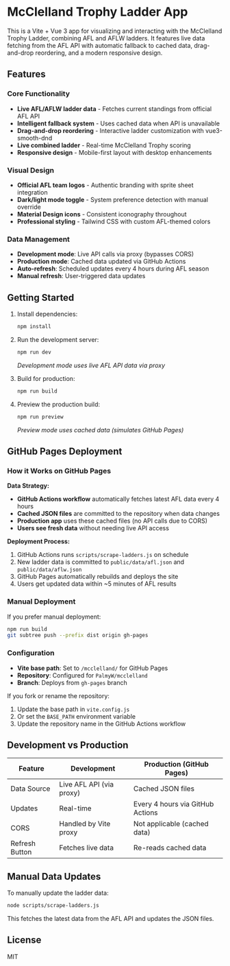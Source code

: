 # McClelland Trophy Ladder App

This is a Vite + Vue 3 app for visualizing and interacting with the McClelland Trophy Ladder, combining AFL and AFLW ladders. It features live data fetching from the AFL API with automatic fallback to cached data, drag-and-drop reordering, and a modern responsive design.

## Features

### Core Functionality
- **Live AFL/AFLW ladder data** - Fetches current standings from official AFL API
- **Intelligent fallback system** - Uses cached data when API is unavailable
- **Drag-and-drop reordering** - Interactive ladder customization with vue3-smooth-dnd
- **Live combined ladder** - Real-time McClelland Trophy scoring
- **Responsive design** - Mobile-first layout with desktop enhancements

### Visual Design
- **Official AFL team logos** - Authentic branding with sprite sheet integration
- **Dark/light mode toggle** - System preference detection with manual override
- **Material Design icons** - Consistent iconography throughout
- **Professional styling** - Tailwind CSS with custom AFL-themed colors

### Data Management
- **Development mode**: Live API calls via proxy (bypasses CORS)
- **Production mode**: Cached data updated via GitHub Actions
- **Auto-refresh**: Scheduled updates every 4 hours during AFL season
- **Manual refresh**: User-triggered data updates

## Getting Started

1. Install dependencies:
   ```sh
   npm install
   ```

2. Run the development server:
   ```sh
   npm run dev
   ```
   *Development mode uses live AFL API data via proxy*

3. Build for production:
   ```sh
   npm run build
   ```

4. Preview the production build:
   ```sh
   npm run preview
   ```
   *Preview mode uses cached data (simulates GitHub Pages)*

## GitHub Pages Deployment

### How it Works on GitHub Pages

**Data Strategy:**
- **GitHub Actions workflow** automatically fetches latest AFL data every 4 hours
- **Cached JSON files** are committed to the repository when data changes
- **Production app** uses these cached files (no API calls due to CORS)
- **Users see fresh data** without needing live API access

**Deployment Process:**
1. GitHub Actions runs `scripts/scrape-ladders.js` on schedule
2. New ladder data is committed to `public/data/afl.json` and `public/data/aflw.json`
3. GitHub Pages automatically rebuilds and deploys the site
4. Users get updated data within ~5 minutes of AFL results

### Manual Deployment

If you prefer manual deployment:

```sh
npm run build
git subtree push --prefix dist origin gh-pages
```

### Configuration

- **Vite base path**: Set to `/mcclelland/` for GitHub Pages
- **Repository**: Configured for `PalmyW/mcclelland`
- **Branch**: Deploys from `gh-pages` branch

If you fork or rename the repository:
1. Update the base path in `vite.config.js`
2. Or set the `BASE_PATH` environment variable
3. Update the repository name in the GitHub Actions workflow

## Development vs Production

| Feature | Development | Production (GitHub Pages) |
|---------|-------------|---------------------------|
| Data Source | Live AFL API (via proxy) | Cached JSON files |
| Updates | Real-time | Every 4 hours via GitHub Actions |
| CORS | Handled by Vite proxy | Not applicable (cached data) |
| Refresh Button | Fetches live data | Re-reads cached data |

## Manual Data Updates

To manually update the ladder data:

```sh
node scripts/scrape-ladders.js
```

This fetches the latest data from the AFL API and updates the JSON files.

## License

MIT
